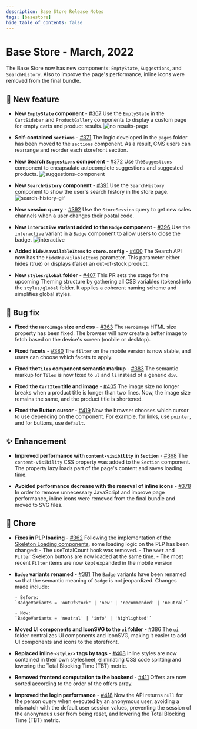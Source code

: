 ```yaml
---
description: Base Store Release Notes
tags: [basestore]
hide_table_of_contents: false
---
```


# Base Store - March, 2022

The Base Store now has new components: `EmptyState`, `Suggestions`, and `SearchHistory`. Also to improve the page's performance, inline icons were removed from the final bundle.

<!--truncate-->

## 🎉 New feature

- **New `EmptyState` component** - [#367](https://github.com/vtex-sites/base.store/pull/367)
  Use the `EmptyState` in the `CartSidebar` and `ProductGallery` components to display a custom page for empty carts and product results.
  ![no results-page](https://user-images.githubusercontent.com/67270558/160859291-211054fd-734a-4d21-b279-09c8c8fd5d40.gif)

- **Self-contained `sections`** - [#371](https://github.com/vtex-sites/base.store/pull/371)
  The logic developed in the `pages` folder has been moved to the `sections` component. As a result, CMS users can rearrange and reorder each storefront section.

- **New Search `Suggestions` component** - [#372](https://github.com/vtex-sites/base.store/pull/372)
  Use the`Suggestions` component to encapsulate autocomplete suggestions and suggested products.
  ![suggestions-component](https://user-images.githubusercontent.com/15722605/157681906-66b9955a-7232-4885-b71c-565eb6d55fe4.png)

- **New `SearchHistory` component** - [#391](https://github.com/vtex-sites/base.store/pull/391)
  Use the `SearchHistory` component to show the user's search history in the store page.
  ![search-history-gif](https://user-images.githubusercontent.com/67270558/160863310-c6167a36-ec6d-4470-88bc-be9dc0f2e9fb.gif)
- **New session query** - [#392](https://github.com/vtex-sites/base.store/pull/392)
  Use the `StoreSession` query to get new sales channels when a user changes their postal code.

- **New `interactive` variant added to the `Badge` component** - [#396](https://github.com/vtex-sites/base.store/pull/396)
  Use the `interactive` variant in a `Badge` component to allow users to close the badge.
  ![interactive](https://user-images.githubusercontent.com/15722605/158883971-a04f56a2-b387-49e3-9fe0-636a0122bf6a.png)
- **Added `hideUnavailableItems` to `store.config`** - [#400](https://github.com/vtex-sites/base.store/pull/400)
  The Search API now has the `hideUnavailableItems` parameter. This parameter either hides (true) or displays (false) an out-of-stock product.

- **New `styles/global` folder** - [#407](https://github.com/vtex-sites/base.store/pull/407)
  This PR sets the stage for the upcoming Theming structure by gathering all CSS variables (tokens) into the `styles/global` folder. It applies a coherent naming scheme and simplifies global styles.

## 🐛 Bug fix

- **Fixed the `HeroImage` size and css** - [#363](https://github.com/vtex-sites/base.store/pull/363)
  The `HeroImage` HTML size property has been fixed. The browser will now create a better image to fetch based on the device's screen (mobile or desktop).

- **Fixed facets** - [#380](https://github.com/vtex-sites/base.store/pull/380)
  The `filter` on the mobile version is now stable, and users can choose which facets to apply.

- **Fixed the`Tiles` component semantic markup** - [#383](https://github.com/vtex-sites/base.store/pull/383)
  The semantic markup for `Tiles` is now fixed to `ul` and `li` instead of a generic `div`.

- **Fixed the `CartItem` title and image** - [#405](https://github.com/vtex-sites/base.store/pull/405)
  The image size no longer breaks when a product title is longer than two lines. Now, the image size remains the same, and the product title is shortened.

- **Fixed the Button cursor** - [#419](https://github.com/vtex-sites/base.store/pull/419)
  Now the browser chooses which cursor to use depending on the component. For example, for links, use `pointer`, and for buttons, use `default`.

## ✨ Enhancement

- **Improved performance with `content-visibility` in `Section`** - [#368](https://github.com/vtex-sites/base.store/pull/368)
  The `content-visibility` CSS property was added to the `Section` component. The property lazy loads part of the page's content and saves loading time.

- **Avoided performance decrease with the removal of inline icons** - [#378](https://github.com/vtex-sites/base.store/pull/378)
  In order to remove unnecessary JavaScript and improve page performance, inline icons were removed from the final bundle and moved to SVG files.

## 🧹 Chore

- **Fixes in PLP loading** - [#362](https://github.com/vtex-sites/base.store/pull/362)
  Following the implementation of the [Skeleton Loading components](https://github.com/vtex-sites/base.store/pull/317), some loading logic on the PLP has been changed: - The useTotalCount hook was removed. - The `Sort` and `Filter` Skeleton buttons are now loaded at the same time. - The most recent `Filter` items are now kept expanded in the mobile version
- **`Badge` variants renamed** - [#381](https://github.com/vtex-sites/base.store/pull/381)
  The `Badge` variants have been renamed so that the semantic meaning of `Badge` is not jeopardized. Changes made include:

      - Before:
      `BadgeVariants = 'outOfStock' | 'new' | 'recommended' | 'neutral'`

      - Now:
      `BadgeVariants = 'neutral' | 'info' | 'highlighted'`

- **Moved UI components and IconSVG to the `ui` folder** - [#386](https://github.com/vtex-sites/base.store/pull/386)
  The `ui` folder centralizes UI components and IconSVG, making it easier to add UI components and icons to the storefront.

- **Replaced inline `<style/>` tags by tags** - [#408](https://github.com/vtex-sites/base.store/pull/408)
  Inline styles are now contained in their own stylesheet, eliminating CSS code splitting and lowering the Total Blocking Time (TBT) metric.
- **Removed frontend computation to the backend** - [#411](https://github.com/vtex-sites/base.store/pull/411)
  Offers are now sorted according to the order of the offers array.

- **Improved the login performance** - [#418](https://github.com/vtex-sites/base.store/pull/418)
  Now the API returns `null` for the person query when executed by an anonymous user, avoiding a mismatch with the default user session values, preventing the session of the anonymous user from being reset, and lowering the Total Blocking Time (TBT) metric.
